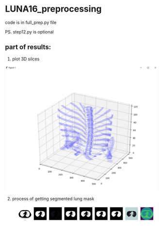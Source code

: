 # LUNA16_preprocessing
code is in full_prep.py file

PS. step12.py is optional


part of results:
--

1. plot 3D silces

![](res_pics/bones_3d.PNG)

2. process of getting segmented lung mask
![](res_pics/segmenting_lung.PNG)
